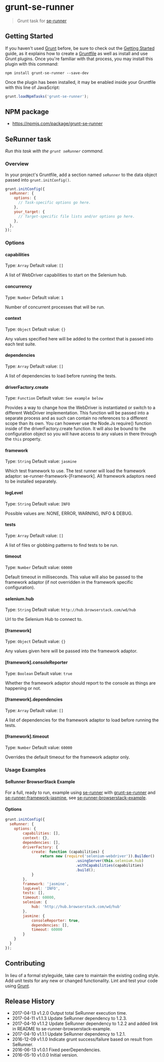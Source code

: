 # grunt-se-runner

> Grunt task for [se-runner](https://github.com/Hyddan/se-runner#readme)

## Getting Started
If you haven't used [Grunt](http://gruntjs.com/) before, be sure to check out the [Getting Started](http://gruntjs.com/getting-started) guide, as it explains how to create a [Gruntfile](http://gruntjs.com/sample-gruntfile) as well as install and use Grunt plugins. Once you're familiar with that process, you may install this plugin with this command:

```shell
npm install grunt-se-runner --save-dev
```

Once the plugin has been installed, it may be enabled inside your Gruntfile with this line of JavaScript:

```js
grunt.loadNpmTasks('grunt-se-runner');
```

## NPM package
* https://npmjs.com/package/grunt-se-runner

## SeRunner task
_Run this task with the `grunt seRunner` command._

### Overview
In your project's Gruntfile, add a section named `seRunner` to the data object passed into `grunt.initConfig()`.

```js
grunt.initConfig({
  seRunner: {
    options: {
      // Task-specific options go here.
    },
    your_target: {
      // Target-specific file lists and/or options go here.
    },
  },
});
```

### Options

#### capabilities
Type: `Array`
Default value: `[]`

A list of WebDriver capabilities to start on the Selenium hub.

#### concurrency
Type: `Number`
Default value: `1`

Number of concurrent processes that will be run.

#### context
Type: `Object`
Default value: `{}`

Any values specified here will be added to the context that is passed into each test suite.

#### dependencies
Type: `Array`
Default value: `[]`

A list of dependencies to load before running the tests.

#### driverFactory.create
Type: `Function`
Default value: `See example below`

Provides a way to change how the WebDriver is instantiated or switch to a different WebDriver implementation. This function will be passed into a separate process and as such can contain no references to a different scope than its own.
You can however use the Node.Js require() function inside of the driverFactory.create function. It will also be bound to the configuration object so you will have access to any values in there through the `this` property.

#### framework
Type: `String`
Default value: `jasmine`

Which test framework to use. The test runner will load the framework adaptor: se-runner-framework-[Framework]. All framework adaptors need to be installed separately.

#### logLevel
Type: `String`
Default value: `INFO`

Possible values are: NONE, ERROR, WARNING, INFO & DEBUG.

#### tests
Type: `Array`
Default value: `[]`

A list of files or globbing patterns to find tests to be run.

#### timeout
Type: `Number`
Default value: `60000`

Default timeout in milliseconds. This value will also be passed to the framework adaptor (if not overridden in the framework specific configuration).

#### selenium.hub
Type: `String`
Default value: `http://hub.browserstack.com/wd/hub`

Url to the Selenium Hub to connect to.

#### [framework]
Type: `Object`
Default value: `{}`

Any values given here will be passed into the framework adaptor.

#### [framework].consoleReporter
Type: `Boolean`
Default value: `true`

Whether the framework adaptor should report to the console as things are happening or not.

#### [framework].dependencies
Type: `Array`
Default value: `[]`

A list of dependencies for the framework adaptor to load before running the tests.

#### [framework].timeout
Type: `Number`
Default value: `60000`

Overrides the default timeout for the framework adaptor only.

### Usage Examples

#### SeRunner BrowserStack Example
For a full, ready to run, example using [se-runner](https://github.com/Hyddan/se-runner#readme) with [grunt-se-runner](https://github.com/Hyddan/grunt-se-runner#readme) and [se-runner-framework-jasmine](https://github.com/Hyddan/se-runner-framework-jasmine#readme), see [se-runner-browserstack-example](https://github.com/Hyddan/se-runner-browserstack-example#readme).

#### Options

```js
grunt.initConfig({
  seRunner: {
    options: {
        capabilities: [],
        context: {},
        dependencies: [],
        driverFactory: {
            create: function (capabilities) {
                return new (require('selenium-webdriver')).Builder()
                                .usingServer(this.selenium.hub)
                                .withCapabilities(capabilities)
                                .build();
            }
        },
        framework: 'jasmine',
        logLevel: 'INFO',
        tests: [],
        timeout: 60000,
        selenium: {
            hub: 'http://hub.browserstack.com/wd/hub'
        },
        jasmine: {
            consoleReporter: true,
            dependencies: [],
            timeout: 60000
        }
    }
  }
});
```

## Contributing
In lieu of a formal styleguide, take care to maintain the existing coding style. Add unit tests for any new or changed functionality. Lint and test your code using [Grunt](http://gruntjs.com/).

## Release History

 * 2017-04-13   v1.2.0   Output total SeRunner execution time.
 * 2017-04-11   v1.1.3   Update SeRunner dependency to 1.2.3.
 * 2017-04-10   v1.1.2   Update SeRunner dependency to 1.2.2 and added link in README to se-runner-browserstack-example.
 * 2017-04-10   v1.1.1   Update SeRunner dependency to 1.2.1.
 * 2016-12-09   v1.1.0   Indicate grunt success/failure based on result from SeRunner.
 * 2016-06-13   v1.0.1   Fixed peerDependencies.
 * 2016-05-10   v1.0.0   Initial version.
